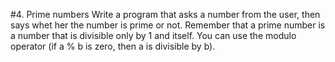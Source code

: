 #4. Prime numbers
Write a program that asks a number from the user, then says whet her the number is prime or not. 
Remember that a prime number is a number that is divisible only by 1 and itself. You can use the 
modulo operator (if a % b is zero, then a is divisible by b).